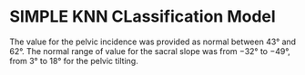 # SIMPLE KNN CLassification Model


The value for the pelvic incidence was provided as normal between 43° and 62°. The normal range of value for the sacral slope was from −32° to −49°, from 3° to 18° for the pelvic tilting.